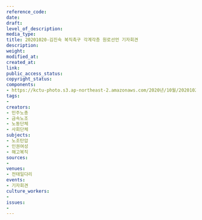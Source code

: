 ```yaml
---
reference_code: 
date: 
draft: 
level_of_description: 
media_type: 
title: 20201020-김진숙 복직촉구 각계각층 원로선언 기자회견
description: 
weight: 
modified_at: 
created_at: 
link: 
public_access_status: 
copyright_status: 
components:
- https://kctu-photo.s3.ap-northeast-2.amazonaws.com/2020년/10월/20201020-김진숙+복직촉구+각계각층+원로선언+기자회견/_1DX0314.jpg
tags:
- 
creators:
- 민주노총
- 금속노조
- 노동단체
- 사회단체
subjects:
- 노조탄압
- 인권여성
- 해고복직
sources:
- 
venues:
- 전태일다리
events:
- 기자회견
culture_workers:
- 
issues:
- 
---
```

